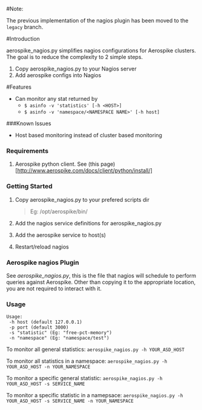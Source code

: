 #Note:

The previous implementation of the nagios plugin has been moved to the
`legacy` branch.


#Introduction

aerospike_nagios.py simplifies nagios configurations for Aerospike clusters.
The goal is to reduce the complexity to 2 simple steps.

1. Copy aerospike_nagios.py to your Nagios server
2. Add aerospike configs into Nagios

#Features

- Can monitor any stat returned by
  - `$ asinfo -v 'statistics' [-h <HOST>]`
  - `$ asinfo -v 'namespace/<NAMESPACE NAME>' [-h host]`

###Known Issues

- Host based monitoring instead of cluster based monitoring

### Requirements
1. Aerospike python client. See (this page)[http://www.aerospike.com/docs/client/python/install/]

### Getting Started

1. Copy aerospike_nagios.py to your prefered scripts dir

    > Eg: /opt/aerospike/bin/

1. Add the nagios service definitions for aerospike_nagios.py

1. Add the aerospike service to host(s)

1. Restart/reload nagios


### Aerospike nagios Plugin

See *aerospike_nagios.py*, this is the file that nagios will schedule to perform
queries against Aerospike. Other than copying it to the appropriate location,
you are not required to interact with it.

###  Usage

    Usage:
     -h host (default 127.0.0.1)
     -p port (default 3000)
     -s "statistic" (Eg: "free-pct-memory")
     -n "namespace" (Eg: "namespace/test")

To monitor all general statistics:
`aerospike_nagios.py -h YOUR_ASD_HOST`

To monitor all statistics in a namespace:
`aerospike_nagios.py -h YOUR_ASD_HOST -n YOUR_NAMESPACE`

To monitor a specific general statistic:
`aerospike_nagios.py -h YOUR_ASD_HOST -s SERVICE_NAME`

To monitor a specific statistic in a namepsace:
`aerospike_nagios.py -h YOUR_ASD_HOST -s SERVICE_NAME -n YOUR_NAMESPACE`

